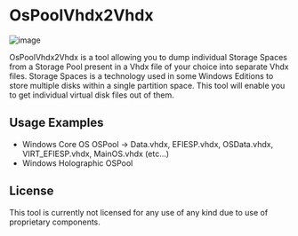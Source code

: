 # OsPoolVhdx2Vhdx

![image](https://github.com/gus33000/OsPoolVhdx2Vhdx/assets/3755345/70089394-83c2-4d7c-8d81-c43bf4f1636b)

OsPoolVhdx2Vhdx is a tool allowing you to dump individual Storage Spaces from a Storage Pool present in a Vhdx file of your choice into separate Vhdx files.
Storage Spaces is a technology used in some Windows Editions to store multiple disks within a single partition space. This tool will enable you to get individual virtual disk files out of them.

## Usage Examples

- Windows Core OS OSPool -> Data.vhdx, EFIESP.vhdx, OSData.vhdx, VIRT_EFIESP.vhdx, MainOS.vhdx (etc...)
- Windows Holographic OSPool

## License

This tool is currently not licensed for any use of any kind due to use of proprietary components.
